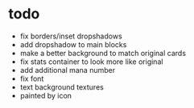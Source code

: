 # todo 
- fix borders/inset dropshadows
- add dropshadow to main blocks
- make a better background to match original cards
- fix stats container to look more like original
- add additional mana number
- fix font
- text background textures
- painted by icon